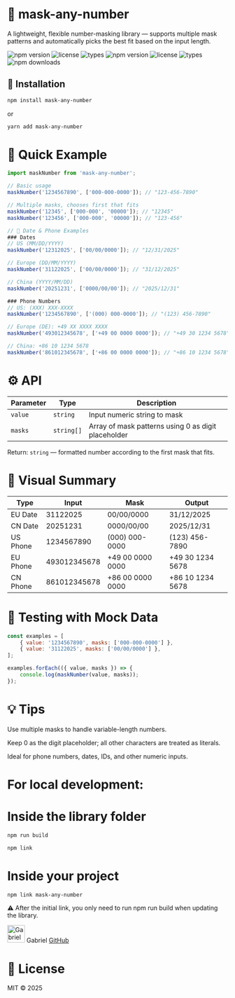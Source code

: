 # 📜 mask-any-number
A lightweight, flexible number-masking library — supports multiple mask patterns and automatically picks the best fit based on the input length.

![npm version](https://img.shields.io/npm/v/gabrielrfmendes/mask-any-number)
![license](https://img.shields.io/npm/l/mask-any-number)
![types](https://img.shields.io/npm/types/mask-any-number)
![npm version](https://img.shields.io/npm/v/mask-any-number)
![license](https://img.shields.io/npm/l/mask-any-number)
![types](https://img.shields.io/npm/types/mask-any-number)
![npm downloads](https://img.shields.io/npm/dw/mask-any-number)

## 🔧 Installation
```sh
npm install mask-any-number
```

or

```sh
yarn add mask-any-number
```

# 🚀 Quick Example
```js
import maskNumber from 'mask-any-number';

// Basic usage
maskNumber('1234567890', ['000-000-0000']); // "123-456-7890"

// Multiple masks, chooses first that fits
maskNumber('12345', ['000-000', '00000']); // "12345"
maskNumber('123456', ['000-000', '00000']); // "123-456"

// 📘 Date & Phone Examples
### Dates
// US (MM/DD/YYYY)
maskNumber('12312025', ['00/00/0000']); // "12/31/2025"

// Europe (DD/MM/YYYY)
maskNumber('31122025', ['00/00/0000']); // "31/12/2025"

// China (YYYY/MM/DD)
maskNumber('20251231', ['0000/00/00']); // "2025/12/31"

### Phone Numbers
// US: (XXX) XXX-XXXX
maskNumber('1234567890', ['(000) 000-0000']); // "(123) 456-7890"

// Europe (DE): +49 XX XXXX XXXX
maskNumber('493012345678', ['+49 00 0000 0000']); // "+49 30 1234 5678"

// China: +86 10 1234 5678
maskNumber('861012345678', ['+86 00 0000 0000']); // "+86 10 1234 5678"
```

# ⚙️ API
| Parameter          | Type       | Description                                         |
|--------------------|------------|-----------------------------------------------------|
| `value`            | `string`   | Input numeric string to mask                        |
| `masks`            | `string[]` | Array of mask patterns using 0 as digit placeholder |

Return: `string` — formatted number according to the first mask that fits.

# 🔁 Visual Summary
| Type        | Input          | Mask                | Output          |
|------------|----------------|-------------------|----------------|
| EU Date    | 31122025       | 00/00/0000        | 31/12/2025     |
| CN Date    | 20251231       | 0000/00/00        | 2025/12/31     |
| US Phone   | 1234567890     | (000) 000-0000    | (123) 456-7890 |
| EU Phone   | 493012345678   | +49 00 0000 0000  | +49 30 1234 5678 |
| CN Phone   | 861012345678   | +86 00 0000 0000  | +86 10 1234 5678 |

# 🧪 Testing with Mock Data
```javascript
const examples = [
    { value: '1234567890', masks: ['000-000-0000'] },
    { value: '31122025', masks: ['00/00/0000'] },
];

examples.forEach(({ value, masks }) => {
    console.log(maskNumber(value, masks));
});
```

# 💡 Tips
Use multiple masks to handle variable-length numbers.

Keep 0 as the digit placeholder; all other characters are treated as literals.

Ideal for phone numbers, dates, IDs, and other numeric inputs.

# For local development:

# Inside the library folder
```sh
npm run build

npm link
```

# Inside your project
```sh
npm link mask-any-number
```

⚠️ After the initial link, you only need to run npm run build when updating the library.

<img src="https://avatars.githubusercontent.com/u/28657322?v=4" width="40" alt="Gabriel" />  Gabriel [GitHub](https://github.com/gabrielrfmendes)

# 🧾 License

MIT © 2025
